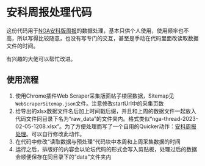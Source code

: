 # 安科周报处理代码

这份代码用于[NGA安科版周报](https://ngabbs.com/read.php?tid=35184536)的数据处理，基本只供个人使用，使用频率也不高，所以写得比较随意，也没有写专门的交互，甚至是手动在代码里面改读取数据文件的时间。

有兴趣的大佬可以帮忙改进。

## 使用流程

1. 使用Chrome插件Web Scraper采集版面帖子楼层数据，Sitemap见`WebScraperSitemap.json`文件。注意修改startUrl中的采集页数
2. 给导出的xlsx数据文件名后加上时间戳后缀，并且和上周的数据文件一起放入代码文件同目录下名为“raw_data”的文件夹内。格式类似“nga-thread-2023-02-05-1208.xlsx”。为了方便处理而写了一个自用的Quicker动作：[安科周报处理](https://getquicker.net/Sharedaction?code=073a1020-0e8c-4667-1b04-08db0722f6ff)。可以自行修改此动作。
3. 在代码中修改“读取数据与预处理”代码块中本周和上周采集数据的时间
4. 运行之后，排版好的内容会以论坛代码的形式会写入剪贴板，处理过后的数据会顺便保存在同目录下的“data”文件夹内